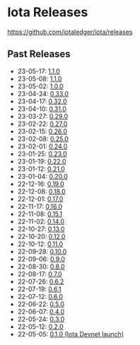 # Iota Releases

https://github.com/iotaledger/iota/releases

## Past Releases

- 23-05-17: [1.1.0](https://github.com/iotaledger/iota/releases/tag/mainnet-v1.1.0)
- 23-05-08: [1.1.0](https://github.com/iotaledger/iota/releases/tag/devnet-v1.1.0)
- 23-05-02: [1.0.0](https://github.com/iotaledger/iota/releases/tag/iota-v1.0.0)
- 23-04-24: [0.33.0](https://github.com/iotaledger/iota/releases/tag/devnet-0.33.0)
- 23-04-17: [0.32.0](https://github.com/iotaledger/iota/releases/tag/devnet-0.32.0)
- 23-04-10: [0.31.0](https://github.com/iotaledger/iota/releases/tag/devnet-0.31.0)
- 23-03-27: [0.29.0](https://github.com/iotaledger/iota/releases/tag/devnet-0.29.0)
- 23-02-22: [0.27.0](https://github.com/iotaledger/iota/releases/tag/devnet-0.27.0)
- 23-02-15: [0.26.0](https://github.com/iotaledger/iota/releases/tag/devnet-0.26.0)
- 23-02-08: [0.25.0](https://github.com/iotaledger/iota/releases/tag/devnet-0.25.0)
- 23-02-01: [0.24.0](https://github.com/iotaledger/iota/releases/tag/devnet-0.24.0)
- 23-01-25: [0.23.0](https://github.com/iotaledger/iota/releases/tag/devnet-0.23.0)
- 23-01-19: [0.22.0](https://github.com/iotaledger/iota/releases/tag/devnet-0.22.0)
- 23-01-12: [0.21.0](https://github.com/iotaledger/iota/releases/tag/devnet-0.21.0)
- 23-01-04: [0.20.0](https://github.com/iotaledger/iota/releases/tag/devnet-0.20.0)
- 22-12-16: [0.19.0](https://github.com/iotaledger/iota/releases/tag/devnet-0.19.0)
- 22-12-08: [0.18.0](https://github.com/iotaledger/iota/releases/tag/devnet-0.18.0)
- 22-12-01: [0.17.0](https://github.com/iotaledger/iota/releases/tag/devnet-0.17.0)
- 22-11-17: [0.16.0](https://github.com/iotaledger/iota/releases/tag/devnet-0.16.0)
- 22-11-08: [0.15.1](https://github.com/iotaledger/iota/releases/tag/devnet-0.15.1)
- 22-11-02: [0.14.0](https://github.com/iotaledger/iota/releases/tag/devnet-0.14.0)
- 22-10-27: [0.13.0](https://github.com/iotaledger/iota/releases/tag/devnet-0.13.0)
- 22-10-20: [0.12.0](https://github.com/iotaledger/iota/releases/tag/devnet-0.12.0)
- 22-10-12: [0.11.0](https://github.com/iotaledger/iota/releases/tag/devnet-0.11.0)
- 22-09-28: [0.10.0](https://github.com/iotaledger/iota/releases/tag/devnet-0.10.0)
- 22-09-06: [0.9.0](https://github.com/iotaledger/iota/releases/tag/devnet-0.9.0)
- 22-08-30: [0.8.0](https://github.com/iotaledger/iota/releases/tag/devnet-0.8.0)
- 22-08-17: [0.7.0](https://github.com/iotaledger/iota/releases/tag/devnet-0.7.0)
- 22-07-26: [0.6.2](https://github.com/iotaledger/iota/releases/tag/devnet-0.6.2)
- 22-07-19: [0.6.1](https://github.com/iotaledger/iota/releases/tag/devnet-0.6.1)
- 22-07-12: [0.6.0](https://github.com/iotaledger/iota/releases/tag/devnet-0.6.0-rc)
- 22-06-22: [0.5.0](https://github.com/iotaledger/iota/releases/tag/devnet-0.5.0-rc)
- 22-06-07: [0.4.0](https://github.com/iotaledger/iota/releases/tag/devnet-0.4.0-rc)
- 22-05-24: [0.3.0](https://github.com/iotaledger/iota/releases/tag/devnet-0.3.0-rc)
- 22-05-12: [0.2.0](https://medium.com/iota-foundation/iota-release-notes-v0-2-0-7b377e2bf01)
- 22-05-05: [0.1.0 (Iota Devnet launch)](https://medium.com/iota-foundation/iota-devnet-public-release-a2be304ff36b)
